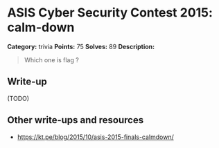 # ASIS Cyber Security Contest 2015: calm-down

**Category:** trivia
**Points:** 75
**Solves:** 89
**Description:**

> Which one is flag ?

## Write-up

(TODO)

## Other write-ups and resources

* https://kt.pe/blog/2015/10/asis-2015-finals-calmdown/
